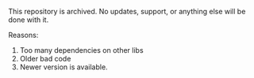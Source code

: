 This repository is archived.  No updates, support, or anything else will be done with it.

Reasons:
1. Too many dependencies on other libs
2. Older bad code
3. Newer version is available.
